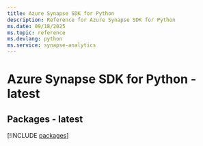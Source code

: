 ```yaml
---
title: Azure Synapse SDK for Python
description: Reference for Azure Synapse SDK for Python
ms.date: 09/18/2025
ms.topic: reference
ms.devlang: python
ms.service: synapse-analytics
---
```

# Azure Synapse SDK for Python - latest
## Packages - latest
[!INCLUDE [packages](synapse-index.md)]